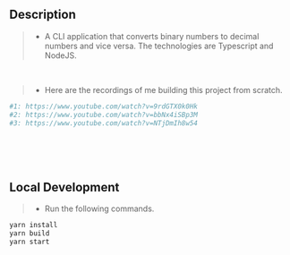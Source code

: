 ## Description
> - A CLI application that converts binary numbers to decimal numbers and vice versa.
    The technologies are Typescript and NodeJS.

<br />

> - Here are the recordings of me building this project from scratch. <br />
```bash
#1: https://www.youtube.com/watch?v=9rdGTX0k0Hk
#2: https://www.youtube.com/watch?v=bbNx4iSBp3M
#3: https://www.youtube.com/watch?v=NTjDmIh8w54
```

<br />
<br />
<br />



## Local Development
> - Run the following commands.
```bash
yarn install
yarn build
yarn start
```
